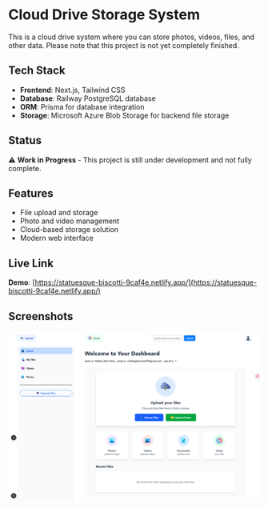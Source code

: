 # Cloud Drive Storage System

This is a cloud drive system where you can store photos, videos, files, and other data. Please note that this project is not yet completely finished.

## Tech Stack

- **Frontend**: Next.js, Tailwind CSS
- **Database**: Railway PostgreSQL database
- **ORM**: Prisma for database integration
- **Storage**: Microsoft Azure Blob Storage for backend file storage

## Status

⚠️ **Work in Progress** - This project is still under development and not fully complete.

## Features

- File upload and storage
- Photo and video management
- Cloud-based storage solution
- Modern web interface

## Live Link

 **Demo**: [https://statuesque-biscotti-9caf4e.netlify.app/](https://statuesque-biscotti-9caf4e.netlify.app/)


## Screenshots

![Screenshot 1](/public/s/s.png)

